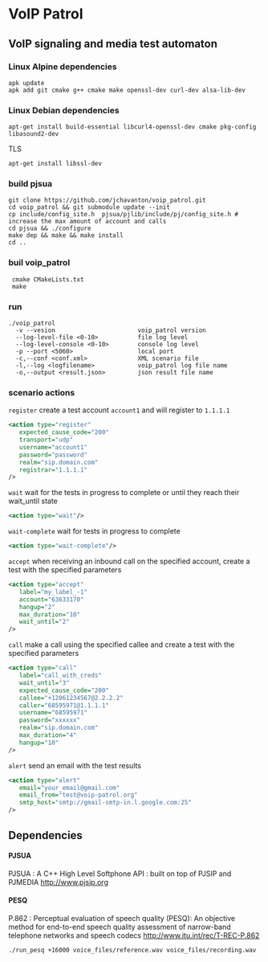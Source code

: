 # VoIP Patrol

## VoIP signaling and media test automaton

### Linux Alpine dependencies
```
apk update
apk add git cmake g++ cmake make openssl-dev curl-dev alsa-lib-dev
```
### Linux Debian dependencies
```
apt-get install build-essential libcurl4-openssl-dev cmake pkg-config libasound2-dev
```
TLS
```
apt-get install libssl-dev
```
### build pjsua
```
git clone https://github.com/jchavanton/voip_patrol.git
cd voip_patrol && git submodule update --init
cp include/config_site.h  pjsua/pjlib/include/pj/config_site.h # increase the max amount of account and calls
cd pjsua && ./configure
make dep && make && make install
cd ..
```
### buil voip_patrol
```
 cmake CMakeLists.txt 
 make
```

### run
```
./voip_patrol
  -v --vesion                       voip_patrol version
  --log-level-file <0-10>           file log level
  --log-level-console <0-10>        console log level
  -p --port <5060>                  local port
  -c,--conf <conf.xml>              XML scenario file
  -l,--log <logfilename>            voip_patrol log file name
  -o,--output <result.json>         json result file name
```

### scenario actions
`register` create a test account `account1` and will register to `1.1.1.1`
```xml
<action type="register"
   expected_cause_code="200"
   transport="udp"
   username="account1"
   password="password"
   realm="sip.domain.com"
   registrar="1.1.1.1"
/>
```
`wait` wait for the tests in progress to complete or until they reach their wait_until state
```xml
<action type="wait"/>
```

`wait-complete` wait for tests in progress to complete
```xml
<action type="wait-complete"/>
```

`accept` when receiving an inbound call on the specified account, create a test with the specified parameters
```xml
<action type="accept"
   label="my_label_-1"
   account="63633170"
   hangup="2"
   max_duration="10"
   wait_until="2"
/>
```
`call` make a call using the specified callee and create a test with the specified parameters
```xml
<action type="call"
   label="call_with_creds"
   wait_until="3"
   expected_cause_code="200"
   callee="+12061234567@2.2.2.2"
   caller="68595971@1.1.1.1"
   username="68595971"
   password="xxxxxx"
   realm="sip.domain.com"
   max_duration="4"
   hangup="10"
/>
```

`alert` send an email with the test results
```xml
<action type="alert"
   email="your_email@gmail.com"
   email_from="test@voip-patrol.org"
   smtp_host="smtp://gmail-smtp-in.l.google.com:25"
/>
```

## Dependencies 

#### PJSUA
PJSUA : A C++ High Level Softphone API : built on top of PJSIP and PJMEDIA
http://www.pjsip.org

#### PESQ
P.862 : Perceptual evaluation of speech quality (PESQ): An objective method for end-to-end speech quality assessment of narrow-band telephone networks and speech codecs
http://www.itu.int/rec/T-REC-P.862
```
./run_pesq +16000 voice_files/reference.wav voice_files/recording.wav
```
